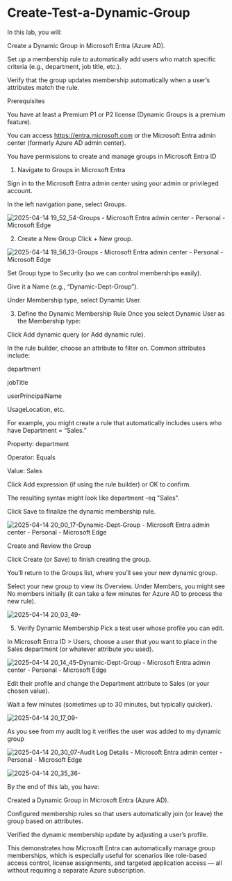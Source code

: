 # Create-Test-a-Dynamic-Group 
In this lab, you will:

Create a Dynamic Group in Microsoft Entra (Azure AD).

Set up a membership rule to automatically add users who match specific criteria (e.g., department, job title, etc.).

Verify that the group updates membership automatically when a user’s attributes match the rule.

 Prerequisites

You have at least a Premium P1 or P2 license (Dynamic Groups is a premium feature).

You can access https://entra.microsoft.com or the Microsoft Entra admin center (formerly Azure AD admin center).

You have permissions to create and manage groups in Microsoft Entra ID

1. Navigate to Groups in Microsoft Entra
   
Sign in to the Microsoft Entra admin center using your admin or privileged account.

In the left navigation pane, select Groups.

![2025-04-14 19_52_54-Groups - Microsoft Entra admin center - Personal - Microsoft​ Edge](https://github.com/user-attachments/assets/b2ce6248-b451-40ec-a9d7-73ee5a4c4466)

2. Create a New Group
Click + New group.

![2025-04-14 19_56_13-Groups - Microsoft Entra admin center - Personal - Microsoft​ Edge](https://github.com/user-attachments/assets/ddefeec8-bdde-4799-9ee9-48857b2b73af)

Set Group type to Security (so we can control memberships easily).

Give it a Name (e.g., “Dynamic-Dept-Group”).

Under Membership type, select Dynamic User.

3. Define the Dynamic Membership Rule
Once you select Dynamic User as the Membership type:

Click Add dynamic query (or Add dynamic rule).

In the rule builder, choose an attribute to filter on. Common attributes include:

department

jobTitle

userPrincipalName

UsageLocation, etc.

For example, you might create a rule that automatically includes users who have Department = “Sales.”

Property: department

Operator: Equals

Value: Sales

Click Add expression (if using the rule builder) or OK to confirm.

The resulting syntax might look like department -eq "Sales".

Click Save to finalize the dynamic membership rule.

![2025-04-14 20_00_17-Dynamic-Dept-Group - Microsoft Entra admin center - Personal - Microsoft​ Edge](https://github.com/user-attachments/assets/faed3501-f320-4211-a7dd-e37124a01450)

Create and Review the Group

Click Create (or Save) to finish creating the group.

You’ll return to the Groups list, where you’ll see your new dynamic group.

Select your new group to view its Overview. Under Members, you might see No members initially (it can take a few minutes for Azure AD to process the new rule).

![2025-04-14 20_03_49-](https://github.com/user-attachments/assets/1f547789-49f4-47c7-b5c8-18c46dc6be38)

5. Verify Dynamic Membership
Pick a test user whose profile you can edit.

In Microsoft Entra ID > Users, choose a user that you want to place in the Sales department (or whatever attribute you used).

![2025-04-14 20_14_45-Dynamic-Dept-Group - Microsoft Entra admin center - Personal - Microsoft​ Edge](https://github.com/user-attachments/assets/6c3dcf76-5bb7-4def-920f-d6450007908e)

Edit their profile and change the Department attribute to Sales (or your chosen value).

Wait a few minutes (sometimes up to 30 minutes, but typically quicker).

![2025-04-14 20_17_09-](https://github.com/user-attachments/assets/3f4b5cf0-a7fc-4a05-8367-5d7084329c9c)

As you see from my audit log it verifies the user was added to my dynamic group


![2025-04-14 20_30_07-Audit Log Details - Microsoft Entra admin center - Personal - Microsoft​ Edge](https://github.com/user-attachments/assets/df97faac-ad7b-425c-b49c-8dcca93497a2)


![2025-04-14 20_35_36-](https://github.com/user-attachments/assets/f881f72d-6c5d-4765-ad9b-c3384d08e350)

By the end of this lab, you have:

Created a Dynamic Group in Microsoft Entra (Azure AD).

Configured membership rules so that users automatically join (or leave) the group based on attributes.

Verified the dynamic membership update by adjusting a user’s profile.

This demonstrates how Microsoft Entra can automatically manage group memberships, which is especially useful for scenarios like role-based access control, license assignments, and targeted application access — all without requiring a separate Azure subscription.
